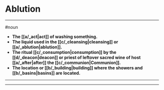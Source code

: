 # Ablution
---
#noun
- **The [[a/_act|act]] of washing something.**
- **The liquid used in the [[c/_cleansing|cleansing]] or [[a/_ablution|ablution]].**
- **The ritual [[c/_consumption|consumption]] by the [[d/_deacon|deacon]] or priest of leftover sacred wine of host [[a/_after|after]] the [[c/_communion|Communion]].**
- **The location or [[b/_building|building]] where the showers and [[b/_basins|basins]] are located.**
---
---
